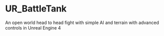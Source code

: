 # UR_BattleTank
An open world head to head fight with simple AI and terrain with advanced controls in Unreal Engine 4
